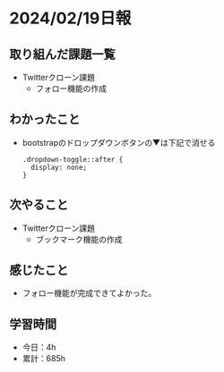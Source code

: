 # 2024/02/19日報
## 取り組んだ課題一覧
- Twitterクローン課題
  - フォロー機能の作成

## わかったこと
- bootstrapのドロップダウンボタンの▼は下記で消せる
  ```
  .dropdown-toggle::after {
    display: none;
  }
  ```

## 次やること
- Twitterクローン課題
  - ブックマーク機能の作成

## 感じたこと
- フォロー機能が完成できてよかった。

## 学習時間
- 今日：4h
- 累計：685h
